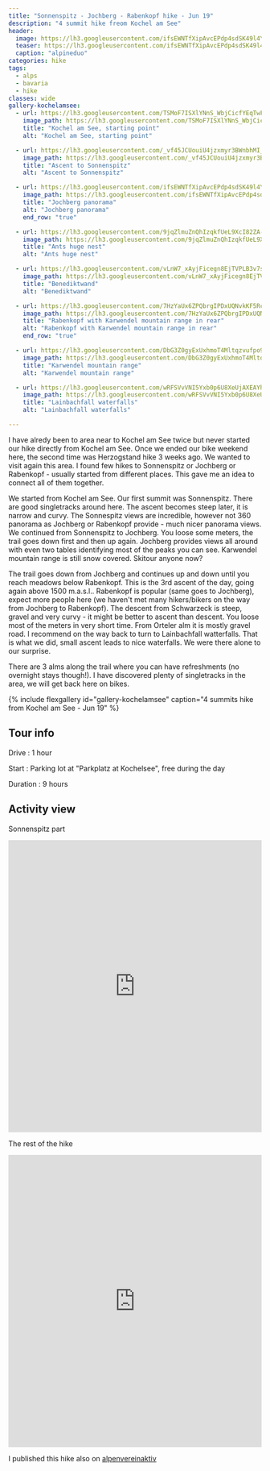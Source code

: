 ```yaml
---
title: "Sonnenspitz - Jochberg - Rabenkopf hike - Jun 19"
description: "4 summit hike freom Kochel am See"
header:
  image: https://lh3.googleusercontent.com/ifsEWNTfXipAvcEPdp4sdSK49l4Y3cDgzTiBqYXOC9pz0RztEcCdwnqtRqh-H5z80vhLhOLtJTlaB5ElK3PhWKz7FLnNaX-VhQ3jAsW7m1DuEhjoF9lJ9OGIpManSR4UR1y7_JTXj5oFC1mATPFuH6ClBS3xGzBDLJfJoO_ETYiax-fWmlqf-jIKyZ4XhrE11eBlQIw_lUsx9aTNt8HLFfq-FF5m5zUT9RA4gWmYb_B99IwVWtbKu2o7d5p9X_rlwFZQhPo5Rzh3yEgRWDxAdDoBO_CXdWzBlDwXJkhh7TB2__v-r86KK2pUE8JI8FdCLfzi3zTOAeXnBuOK9lC8ie0IvuuvH_-JR9oMLtrxN8ehLn2Td7RVB7RgwQD5tMFixa_BpdCzXwutqsqY4nChesEFwlHbXS17cqwX5WDfucWS7j_cjmTcExKlmoZ6AyUBTEIawRwNEXV1YFTi7iRoxRn4htOzn0qfkass82HvhXFdCT8ArwqOp0YEkYI-7OISddoW7mzt-dal_B1VYIMHaY3gRP9zMRmYdOd0_DN825dO6qN5QajqjFZmMLT7teT6VrKiJ4xcgkF-7R5wZYeQxw7MBjp0YXtx3vzRWIinyEntP2EkyJE7k19_QeZB6QM36pjW0izMy8IhENYoO8ADbatFtrUeHQ6qlnN2ko2WZxlo6m6vHVBROhkg1ZPjgHyUFSp_4C3cr582LuX8QZHEB7RDkQ=w1068-h331-no
  teaser: https://lh3.googleusercontent.com/ifsEWNTfXipAvcEPdp4sdSK49l4Y3cDgzTiBqYXOC9pz0RztEcCdwnqtRqh-H5z80vhLhOLtJTlaB5ElK3PhWKz7FLnNaX-VhQ3jAsW7m1DuEhjoF9lJ9OGIpManSR4UR1y7_JTXj5oFC1mATPFuH6ClBS3xGzBDLJfJoO_ETYiax-fWmlqf-jIKyZ4XhrE11eBlQIw_lUsx9aTNt8HLFfq-FF5m5zUT9RA4gWmYb_B99IwVWtbKu2o7d5p9X_rlwFZQhPo5Rzh3yEgRWDxAdDoBO_CXdWzBlDwXJkhh7TB2__v-r86KK2pUE8JI8FdCLfzi3zTOAeXnBuOK9lC8ie0IvuuvH_-JR9oMLtrxN8ehLn2Td7RVB7RgwQD5tMFixa_BpdCzXwutqsqY4nChesEFwlHbXS17cqwX5WDfucWS7j_cjmTcExKlmoZ6AyUBTEIawRwNEXV1YFTi7iRoxRn4htOzn0qfkass82HvhXFdCT8ArwqOp0YEkYI-7OISddoW7mzt-dal_B1VYIMHaY3gRP9zMRmYdOd0_DN825dO6qN5QajqjFZmMLT7teT6VrKiJ4xcgkF-7R5wZYeQxw7MBjp0YXtx3vzRWIinyEntP2EkyJE7k19_QeZB6QM36pjW0izMy8IhENYoO8ADbatFtrUeHQ6qlnN2ko2WZxlo6m6vHVBROhkg1ZPjgHyUFSp_4C3cr582LuX8QZHEB7RDkQ=w800-h300-no
  caption: "alpineduo"
categories: hike
tags:
  - alps
  - bavaria
  - hike
classes: wide
gallery-kochelamsee:
  - url: https://lh3.googleusercontent.com/TSMoF7ISXlYNnS_WbjCicfYEqTwFUCffJaupSwWVIG9MVONG5DDJz6EeFvD1wQtqvS82RaLSju47hDVIh30wB73wuYphDvKY86LEGrwZbT_H20KkLj9an7N-n_xbXTrsWX7fvo2LDntnGta2LHYiKj4wbQ5vtkOat16m9AlUPRD-W_tE4NdnyVt2CfN_d4rG4Dynf88etG7AUuKfAyVQxDcfVahJ0CyOIgozCM9AiMsiGaUKX7RJMfSxkdNavH7_tLJJDvENpLhcMgeyViXZG4OYQ36Fu5kjp_neuxdrXCP0pnxFhoLKdEz4gXhlNEZ7vNQKrcAJs8WxFrDijnWE4yrS_HvY_JJDiVJSoFmS1aREPRv1Gcny6BqhPLAepCOFFA8P99-plmRorn0PUd6YuiLnuO8db8hdLLyho2ZllvIcanJ0-4vRY-DNd5QuabM25fdp91QxTDHVF-bQMl-BkuwZzhMflK-zh65Z4ntf9F_cckuM4gIv4YuwcGfMc5mwcgI9VTiDXajj-wWhysSG6tyj12ezo-plI1s8iFGCfCsWqxiu2u0fekEK6iQageWXi3jf5f5GhJoeAcKmxk_MMsta35-s_eXmgvFUCdLpLsHEuQhWSWDv9AWV69c6L5ys5PU_Zrtqjq-YLqpD9Bq_u9EJ-ox5MwnOzYlWyuv6BI0uiUi4Nhh0u9R2A5W2hU6Q1Cn9nNdSsSNwTPy5yd3Ws9ruqg=w2054-h1542-no
    image_path: https://lh3.googleusercontent.com/TSMoF7ISXlYNnS_WbjCicfYEqTwFUCffJaupSwWVIG9MVONG5DDJz6EeFvD1wQtqvS82RaLSju47hDVIh30wB73wuYphDvKY86LEGrwZbT_H20KkLj9an7N-n_xbXTrsWX7fvo2LDntnGta2LHYiKj4wbQ5vtkOat16m9AlUPRD-W_tE4NdnyVt2CfN_d4rG4Dynf88etG7AUuKfAyVQxDcfVahJ0CyOIgozCM9AiMsiGaUKX7RJMfSxkdNavH7_tLJJDvENpLhcMgeyViXZG4OYQ36Fu5kjp_neuxdrXCP0pnxFhoLKdEz4gXhlNEZ7vNQKrcAJs8WxFrDijnWE4yrS_HvY_JJDiVJSoFmS1aREPRv1Gcny6BqhPLAepCOFFA8P99-plmRorn0PUd6YuiLnuO8db8hdLLyho2ZllvIcanJ0-4vRY-DNd5QuabM25fdp91QxTDHVF-bQMl-BkuwZzhMflK-zh65Z4ntf9F_cckuM4gIv4YuwcGfMc5mwcgI9VTiDXajj-wWhysSG6tyj12ezo-plI1s8iFGCfCsWqxiu2u0fekEK6iQageWXi3jf5f5GhJoeAcKmxk_MMsta35-s_eXmgvFUCdLpLsHEuQhWSWDv9AWV69c6L5ys5PU_Zrtqjq-YLqpD9Bq_u9EJ-ox5MwnOzYlWyuv6BI0uiUi4Nhh0u9R2A5W2hU6Q1Cn9nNdSsSNwTPy5yd3Ws9ruqg=w400-h300-no
    title: "Kochel am See, starting point"
    alt: "Kochel am See, starting point"

  - url: https://lh3.googleusercontent.com/_vf45JCUouiU4jzxmyr3BWnbhMI_uCacERHwwOs0L07jQgDqTwTecNf1mZMx_kSR7cGlHSyEsqZKfKz6PW7hobsJR0RAYSI2xPDUTPhMhQX863QEZNQ_az9zz9ynCXEIIXHZ7kvkT9Qls__l-Lnwb_IeRwcTZn0AQOfskMrzDpUEJ4KxSLFqL_BzO8HR9BpLvbwbgbII98wsZc6yO3afubdRt1cyhRpxmYK-pxnqybRZSH6BTtN4uoYmTMeSYY4FFBxG_qj_J0pjyvnF-lJcJCzP2CZxuKE1zYIPxiaUOyUey75se0R91mGnCKqgtbcLP2Zqivc1A8MyPzLgMB6CdLbQFTfPszrT-fG1UILV2x2oIZDRes-7FUBkryFYH1bcOtFoGdjSPCCCbDC6kOkurXzqoG9LQfxUkiZECo0YgNY3onSnANkbYe0e1CNRfkfHOjbdP2po_hv5X1Ay6MzcbxKUuZwD4vv3AJuG7_nA4cwb86yJR7cc1OwWgdbv4kOu3RvFYoDsWW0kWIsMGt79K9bdrtlHE7fZrsjdrVPYS-lIq9nlgdIR30pn4Z3Wj7UIsFo0LCVCawNupMTdX-D-Z_o1FMovatiR2y25lplFKx15UZZOW-4pRQqibfo9ESHpBH8WC_yJ3qQM2TkMUSzOSLdARnogsOLyUF9wPVhz1o_PxSrcWBDIVNfiETUNVBzZ-MDVxp_JehSOwaLgrwGSVnUT77xtphLdmAiZ7Z1t6Sv1tUDa=w936-h1248-no
    image_path: https://lh3.googleusercontent.com/_vf45JCUouiU4jzxmyr3BWnbhMI_uCacERHwwOs0L07jQgDqTwTecNf1mZMx_kSR7cGlHSyEsqZKfKz6PW7hobsJR0RAYSI2xPDUTPhMhQX863QEZNQ_az9zz9ynCXEIIXHZ7kvkT9Qls__l-Lnwb_IeRwcTZn0AQOfskMrzDpUEJ4KxSLFqL_BzO8HR9BpLvbwbgbII98wsZc6yO3afubdRt1cyhRpxmYK-pxnqybRZSH6BTtN4uoYmTMeSYY4FFBxG_qj_J0pjyvnF-lJcJCzP2CZxuKE1zYIPxiaUOyUey75se0R91mGnCKqgtbcLP2Zqivc1A8MyPzLgMB6CdLbQFTfPszrT-fG1UILV2x2oIZDRes-7FUBkryFYH1bcOtFoGdjSPCCCbDC6kOkurXzqoG9LQfxUkiZECo0YgNY3onSnANkbYe0e1CNRfkfHOjbdP2po_hv5X1Ay6MzcbxKUuZwD4vv3AJuG7_nA4cwb86yJR7cc1OwWgdbv4kOu3RvFYoDsWW0kWIsMGt79K9bdrtlHE7fZrsjdrVPYS-lIq9nlgdIR30pn4Z3Wj7UIsFo0LCVCawNupMTdX-D-Z_o1FMovatiR2y25lplFKx15UZZOW-4pRQqibfo9ESHpBH8WC_yJ3qQM2TkMUSzOSLdARnogsOLyUF9wPVhz1o_PxSrcWBDIVNfiETUNVBzZ-MDVxp_JehSOwaLgrwGSVnUT77xtphLdmAiZ7Z1t6Sv1tUDa=w300-h400-no
    title: "Ascent to Sonnenspitz"
    alt: "Ascent to Sonnenspitz"

  - url: https://lh3.googleusercontent.com/ifsEWNTfXipAvcEPdp4sdSK49l4Y3cDgzTiBqYXOC9pz0RztEcCdwnqtRqh-H5z80vhLhOLtJTlaB5ElK3PhWKz7FLnNaX-VhQ3jAsW7m1DuEhjoF9lJ9OGIpManSR4UR1y7_JTXj5oFC1mATPFuH6ClBS3xGzBDLJfJoO_ETYiax-fWmlqf-jIKyZ4XhrE11eBlQIw_lUsx9aTNt8HLFfq-FF5m5zUT9RA4gWmYb_B99IwVWtbKu2o7d5p9X_rlwFZQhPo5Rzh3yEgRWDxAdDoBO_CXdWzBlDwXJkhh7TB2__v-r86KK2pUE8JI8FdCLfzi3zTOAeXnBuOK9lC8ie0IvuuvH_-JR9oMLtrxN8ehLn2Td7RVB7RgwQD5tMFixa_BpdCzXwutqsqY4nChesEFwlHbXS17cqwX5WDfucWS7j_cjmTcExKlmoZ6AyUBTEIawRwNEXV1YFTi7iRoxRn4htOzn0qfkass82HvhXFdCT8ArwqOp0YEkYI-7OISddoW7mzt-dal_B1VYIMHaY3gRP9zMRmYdOd0_DN825dO6qN5QajqjFZmMLT7teT6VrKiJ4xcgkF-7R5wZYeQxw7MBjp0YXtx3vzRWIinyEntP2EkyJE7k19_QeZB6QM36pjW0izMy8IhENYoO8ADbatFtrUeHQ6qlnN2ko2WZxlo6m6vHVBROhkg1ZPjgHyUFSp_4C3cr582LuX8QZHEB7RDkQ=w2736-h848-no
    image_path: https://lh3.googleusercontent.com/ifsEWNTfXipAvcEPdp4sdSK49l4Y3cDgzTiBqYXOC9pz0RztEcCdwnqtRqh-H5z80vhLhOLtJTlaB5ElK3PhWKz7FLnNaX-VhQ3jAsW7m1DuEhjoF9lJ9OGIpManSR4UR1y7_JTXj5oFC1mATPFuH6ClBS3xGzBDLJfJoO_ETYiax-fWmlqf-jIKyZ4XhrE11eBlQIw_lUsx9aTNt8HLFfq-FF5m5zUT9RA4gWmYb_B99IwVWtbKu2o7d5p9X_rlwFZQhPo5Rzh3yEgRWDxAdDoBO_CXdWzBlDwXJkhh7TB2__v-r86KK2pUE8JI8FdCLfzi3zTOAeXnBuOK9lC8ie0IvuuvH_-JR9oMLtrxN8ehLn2Td7RVB7RgwQD5tMFixa_BpdCzXwutqsqY4nChesEFwlHbXS17cqwX5WDfucWS7j_cjmTcExKlmoZ6AyUBTEIawRwNEXV1YFTi7iRoxRn4htOzn0qfkass82HvhXFdCT8ArwqOp0YEkYI-7OISddoW7mzt-dal_B1VYIMHaY3gRP9zMRmYdOd0_DN825dO6qN5QajqjFZmMLT7teT6VrKiJ4xcgkF-7R5wZYeQxw7MBjp0YXtx3vzRWIinyEntP2EkyJE7k19_QeZB6QM36pjW0izMy8IhENYoO8ADbatFtrUeHQ6qlnN2ko2WZxlo6m6vHVBROhkg1ZPjgHyUFSp_4C3cr582LuX8QZHEB7RDkQ=w400-h300-no
    title: "Jochberg panorama"
    alt: "Jochberg panorama"
    end_row: "true"

  - url: https://lh3.googleusercontent.com/9jqZlmuZnQhIzqkfUeL9XcI82ZA-LilszfF6_4gGuXpfc9glVfEMsb-Eg1wUuksYFU_WE28bNMJ8cwxwu5M9aS_pwH3AScJx34rLBTQa1_T7FuRBKbvpMKWG1qz7tk5GVpmUBFV6HU3hr_S7-fksqc3wishDh8A5SC9t-xdxDvs8XhEtHjTDHB1BFCDyyU41LC47pXkPA0LWNXoDcyf6zGB0xucPPbtkdDoj2fXSesKjo8CIUJBYmF5uan3epDh9ku7R6rclJYDsnFf11l47y-YPN2Zbkk6-osVOuE7UP5NyI849qUSzNgp_H4u-QzSMGlBkQ_sy63pyZisRSl2HecUCBmW6EPCBCRh0zU9jTSXnpifAVPRr9UQPdoOR3L18ApdZ8qNk05f8Y1ndVxtLArKOJXJ0QemXyNw6MnskbmCEuOkRrCL0xFTgmmW4IiuaEfTxcGDk0r5Hmn2uS4g2ECoAmnMhYtsgLghYud6_yT2Z_aM_RfRiedyDv74a5ikzBHVu2IGyNkKsdMSICQthBBCxDJXGy8qQOFshtsXCAMwpfKzM1F29KcrY1mEbEcQi2nMAO2xq0YUP4YNXOpqnTTadfFZ9iyZCIW5TN8hhFOL90d61w7hROObrCwsqxWbt2t--LzfcIbYocl2sSzGfqsvNyGdINwPKpzty1MfNBJ43TBPY5jFREfRCvR1UEcGHLh-O2Rs7etKn84GSU77wPLX9eg=w1156-h1540-no
    image_path: https://lh3.googleusercontent.com/9jqZlmuZnQhIzqkfUeL9XcI82ZA-LilszfF6_4gGuXpfc9glVfEMsb-Eg1wUuksYFU_WE28bNMJ8cwxwu5M9aS_pwH3AScJx34rLBTQa1_T7FuRBKbvpMKWG1qz7tk5GVpmUBFV6HU3hr_S7-fksqc3wishDh8A5SC9t-xdxDvs8XhEtHjTDHB1BFCDyyU41LC47pXkPA0LWNXoDcyf6zGB0xucPPbtkdDoj2fXSesKjo8CIUJBYmF5uan3epDh9ku7R6rclJYDsnFf11l47y-YPN2Zbkk6-osVOuE7UP5NyI849qUSzNgp_H4u-QzSMGlBkQ_sy63pyZisRSl2HecUCBmW6EPCBCRh0zU9jTSXnpifAVPRr9UQPdoOR3L18ApdZ8qNk05f8Y1ndVxtLArKOJXJ0QemXyNw6MnskbmCEuOkRrCL0xFTgmmW4IiuaEfTxcGDk0r5Hmn2uS4g2ECoAmnMhYtsgLghYud6_yT2Z_aM_RfRiedyDv74a5ikzBHVu2IGyNkKsdMSICQthBBCxDJXGy8qQOFshtsXCAMwpfKzM1F29KcrY1mEbEcQi2nMAO2xq0YUP4YNXOpqnTTadfFZ9iyZCIW5TN8hhFOL90d61w7hROObrCwsqxWbt2t--LzfcIbYocl2sSzGfqsvNyGdINwPKpzty1MfNBJ43TBPY5jFREfRCvR1UEcGHLh-O2Rs7etKn84GSU77wPLX9eg=w300-h400-no
    title: "Ants huge nest"
    alt: "Ants huge nest"

  - url: https://lh3.googleusercontent.com/vLnW7_xAyjFicegn8EjTVPLB3v7s8XNxJPvvBp2i1PJFUwGh8tII0OB96gHgSbmxdYp4fDnoCWXrfgW-MGZVIpVQFAwXBpC27_QxTLsMQ8hvRqL8UJ2NS8vKGqI8PKcvtklmqFTO4ovkV-ruBT2VOJHwI9GjcquZOIC7Atwn3BehiQdDfuSeZgU1vmHbuTN2Aq1JHxMfZ451knXKcpvXpQbuV-bOiAOtxa5dc9Ba_3du1RkLd8mRQAcVoZzzjkU7ff0lpeRB4gaxo3jb7hDXckwN2RxPXaN5_B0kTuW1JoQjydMRA-jFi0hRMlZBl9Dr1VvhdvWUl1YD4WMFNhqY80hkWFQ7_qsunkrB6iwcpwtWiLt-rXZpPapp1ugejInxn6wbLbLB_2h2qVHM2GyV4wp_pV4TS-VYGV3iUH8qcyvu3pqHs-KDlNPkZf0R0pDkY6tPucIGkjfTRydUWUeBbyvqzYlzk7tE0HTGJ4cHua3VLvIedzomMyhG8fWnQa9FEWkinlneJ6bnw-BYOxImVA0auxZzsrP6vNRYUfoMKWfvr7zPhaQ5amM-T4EUyc0VNcPstHkHafTmBsCqOUrHcKgLVuf4iD4ZR5wMENz85zTRRvBEeQmcCZWx4ryfUspSSTFr0kJ3JTYzLOxMVs4ph6h2bekQ8nXnyK_MVBL0OW2a49zoCmN0tu2YKSJjbnH2RW-N03YWoJ_eEBL4z_H5yfYl_w=w2054-h1542-no
    image_path: https://lh3.googleusercontent.com/vLnW7_xAyjFicegn8EjTVPLB3v7s8XNxJPvvBp2i1PJFUwGh8tII0OB96gHgSbmxdYp4fDnoCWXrfgW-MGZVIpVQFAwXBpC27_QxTLsMQ8hvRqL8UJ2NS8vKGqI8PKcvtklmqFTO4ovkV-ruBT2VOJHwI9GjcquZOIC7Atwn3BehiQdDfuSeZgU1vmHbuTN2Aq1JHxMfZ451knXKcpvXpQbuV-bOiAOtxa5dc9Ba_3du1RkLd8mRQAcVoZzzjkU7ff0lpeRB4gaxo3jb7hDXckwN2RxPXaN5_B0kTuW1JoQjydMRA-jFi0hRMlZBl9Dr1VvhdvWUl1YD4WMFNhqY80hkWFQ7_qsunkrB6iwcpwtWiLt-rXZpPapp1ugejInxn6wbLbLB_2h2qVHM2GyV4wp_pV4TS-VYGV3iUH8qcyvu3pqHs-KDlNPkZf0R0pDkY6tPucIGkjfTRydUWUeBbyvqzYlzk7tE0HTGJ4cHua3VLvIedzomMyhG8fWnQa9FEWkinlneJ6bnw-BYOxImVA0auxZzsrP6vNRYUfoMKWfvr7zPhaQ5amM-T4EUyc0VNcPstHkHafTmBsCqOUrHcKgLVuf4iD4ZR5wMENz85zTRRvBEeQmcCZWx4ryfUspSSTFr0kJ3JTYzLOxMVs4ph6h2bekQ8nXnyK_MVBL0OW2a49zoCmN0tu2YKSJjbnH2RW-N03YWoJ_eEBL4z_H5yfYl_w=w400-h300-no
    title: "Benediktwand"
    alt: "Benediktwand"

  - url: https://lh3.googleusercontent.com/7HzYaUx6ZPQbrgIPDxUQNvkKF5RcmrwMCRvcUBEF4E5jJGHg4jMkpC3COkUfDMWBJXxcixeVy3pXKC-rjXHi67ufJ4cdCxxzB8oGMr7GhSyOIUcztD456fyOu1-jk94v20CVebnpawygE0tHpGvikSzlGpvFSahGBdnm9uq2UY7NmuybhIMdHUkt-2PjzcPX33JrEZLOWP7KORFKSCvYbewTXrfFkPt6G5_KPNXxwRk4sULQ9b-Q-6gsIZHNUf1V_tccE9Y9v_0hvmL6jK-vxosEtODCCZ--Q88CVj9mF8VR8n7slQ13bci-UiNZeJM-sJNvgqveSzLI8P6oYwcgM-BmOyMe6Ph5UMuC1gv-OzT7btLrerr170AiWmhnX6qEXxuPWvVzzTe14_uMWg9jO_XLt1SMNM3OoOE8PRGcjUaBsWXHgX0lC80PQjRAATE5uiJIC1DZKrvY8QOhf2ZQi8QhoDK3sZXpv8IZWECGUGBCpD1Zn9LlNuNAzX57mReEf_YoQ6CKbQlSCl4S_JKYGXxCKLepqn-eCIqU77m1lE4pqPcgsrf1JX-jp-gGmzmDyKQ1IBIk0gurCFON2RZl1ZmrlAEjxayx5ezr8Y43SKuyXhjOUjVo74FEpUWLfEZ94TgPERXwmzxHk6URnE1XEqUQUe-xvfJHP3IVbboHSNEyiShsaAQTdhRnxOLX5Vo5WE8PCoBqXM42YZRqv6N-S2UuRMgUOwW89eFGmzXhq4P2WlEL=w1664-h1248-no
    image_path: https://lh3.googleusercontent.com/7HzYaUx6ZPQbrgIPDxUQNvkKF5RcmrwMCRvcUBEF4E5jJGHg4jMkpC3COkUfDMWBJXxcixeVy3pXKC-rjXHi67ufJ4cdCxxzB8oGMr7GhSyOIUcztD456fyOu1-jk94v20CVebnpawygE0tHpGvikSzlGpvFSahGBdnm9uq2UY7NmuybhIMdHUkt-2PjzcPX33JrEZLOWP7KORFKSCvYbewTXrfFkPt6G5_KPNXxwRk4sULQ9b-Q-6gsIZHNUf1V_tccE9Y9v_0hvmL6jK-vxosEtODCCZ--Q88CVj9mF8VR8n7slQ13bci-UiNZeJM-sJNvgqveSzLI8P6oYwcgM-BmOyMe6Ph5UMuC1gv-OzT7btLrerr170AiWmhnX6qEXxuPWvVzzTe14_uMWg9jO_XLt1SMNM3OoOE8PRGcjUaBsWXHgX0lC80PQjRAATE5uiJIC1DZKrvY8QOhf2ZQi8QhoDK3sZXpv8IZWECGUGBCpD1Zn9LlNuNAzX57mReEf_YoQ6CKbQlSCl4S_JKYGXxCKLepqn-eCIqU77m1lE4pqPcgsrf1JX-jp-gGmzmDyKQ1IBIk0gurCFON2RZl1ZmrlAEjxayx5ezr8Y43SKuyXhjOUjVo74FEpUWLfEZ94TgPERXwmzxHk6URnE1XEqUQUe-xvfJHP3IVbboHSNEyiShsaAQTdhRnxOLX5Vo5WE8PCoBqXM42YZRqv6N-S2UuRMgUOwW89eFGmzXhq4P2WlEL=w400-h300-no
    title: "Rabenkopf with Karwendel mountain range in rear"
    alt: "Rabenkopf with Karwendel mountain range in rear"
    end_row: "true"

  - url: https://lh3.googleusercontent.com/DbG3Z0gyExUxhmoT4Mltqzvufpo9nnffV34rmJTu73SbtVomKVmTKAG90wvmftJdmcVvA1b1ANcbmY6mqAJNN5hpiHipRj8mfEAqiFWqfeMSE_Prqu7m7ucjFLh4rI1w7_Q4pXJH1ngo0v3Pq0vPJqLjauLL7RZN5k7dtDL_tEjuYNS8DUvgWCLeTsXCFtszVDcVQqF9TmfPH4PQB4Iw5M3ZprkzW_byQF82mQo4K4daRNB96VMUmLr1FTf75sgxqshEUiXz07bXE5HTVkPj4L2ao1YnM9e57V8o4L9PZccRs_KmEsahXxs14xOlSqvA87w9CvKE-9zhbgy3cN8xZAlR5wCulh2T9rMjsgt7idVqcbTzkzICJuvvI5PHPu1DKLTkjPPMwym1B_njio2Qiyfcl-gSoLzpuSY9G_ULvqZDEFNKuh1NiRMopC_X9Y-z4F_Xt5lDj8jMkHAIGX97o8Bn2ijNcfDXi7NpvYQAkjMpB4I4Wt2PH4MGAfJiZTdXKRDezBbKxjbQnx9fmU0zatQAsBv_WInnA8dJ-HrrHxTqWdwbT-nYdUR8AmQLXaE-kjz5RXZ04q3Mp8OGkvWBFgSJHtwUcXD15WR7cJkk45euRKmG9593YMjFPKXuLYx7nJjJw0MwSVasgn5eGX7c_JSroT-OvC1xvWgH5cy6mjnYTCIj2vKrKCGfZSHC3g4Za9Xb9IEi3iNOQFvi9UhRWFF3lQ=w2054-h1542-no
    image_path: https://lh3.googleusercontent.com/DbG3Z0gyExUxhmoT4Mltqzvufpo9nnffV34rmJTu73SbtVomKVmTKAG90wvmftJdmcVvA1b1ANcbmY6mqAJNN5hpiHipRj8mfEAqiFWqfeMSE_Prqu7m7ucjFLh4rI1w7_Q4pXJH1ngo0v3Pq0vPJqLjauLL7RZN5k7dtDL_tEjuYNS8DUvgWCLeTsXCFtszVDcVQqF9TmfPH4PQB4Iw5M3ZprkzW_byQF82mQo4K4daRNB96VMUmLr1FTf75sgxqshEUiXz07bXE5HTVkPj4L2ao1YnM9e57V8o4L9PZccRs_KmEsahXxs14xOlSqvA87w9CvKE-9zhbgy3cN8xZAlR5wCulh2T9rMjsgt7idVqcbTzkzICJuvvI5PHPu1DKLTkjPPMwym1B_njio2Qiyfcl-gSoLzpuSY9G_ULvqZDEFNKuh1NiRMopC_X9Y-z4F_Xt5lDj8jMkHAIGX97o8Bn2ijNcfDXi7NpvYQAkjMpB4I4Wt2PH4MGAfJiZTdXKRDezBbKxjbQnx9fmU0zatQAsBv_WInnA8dJ-HrrHxTqWdwbT-nYdUR8AmQLXaE-kjz5RXZ04q3Mp8OGkvWBFgSJHtwUcXD15WR7cJkk45euRKmG9593YMjFPKXuLYx7nJjJw0MwSVasgn5eGX7c_JSroT-OvC1xvWgH5cy6mjnYTCIj2vKrKCGfZSHC3g4Za9Xb9IEi3iNOQFvi9UhRWFF3lQ=w400-h300-no
    title: "Karwendel mountain range"
    alt: "Karwendel mountain range"

  - url: https://lh3.googleusercontent.com/wRFSVvVNI5Yxb0p6U8XeUjAXEAYhR0ajCyvIWF06gu_UZwREzrRwWIO5T-sdEH1qCkjVrHYbPPidvmnZrhkP_IXqN78CNOK6X-KjPLAh0X-kBT1ZlvHu3IpeeueJZ7I7UgHx30EiMa7xGrXhl5J8mNFj8fv82iJbKPPYbz6KYFkeNeCeX18FKrzRKjnFG8JNi0rtkeEmy0r-eeYL6gICY43kvmNGQodrd9C8OaVKJGTrD6xPMisPd_XyBmn6hEgUpH-VmdgTKSZhan3iBndMe8BjNhhnT6rtEdtOhGctvEt435etpAtyqLjleRlTWKU_C6bM-KPLmLrtuGos4oVRfx0ZJ5QuYc-8nr8b-rHbl36jYN1V7ktfP7MvD5yNVP1oMAm5xyYMkoA0Ls0GHJWcTINvZCcQ2ga9Q-2bfYZSrpLg9GLvBmAIOR310Xo2_FrjDfO0cZ_CeadgnmZ-0o2E6hR_lqERSjzB2ok7oecClUBCuq2bENyQkLZ71FnnLWlmWwejSEfmfR2CvrY-bKDWAjFzHk2Hqw6xcwfrI3879ZXrSaVKq0c7bDGrOzjbjXK1U3ajVFXW8GtiNQarb-c2iz86zBayz9h9NxofZvG5ZdBPM6d8n_aWQU3Er-w-k82kNpg6kxf9Tvln_3q9m7uN4HQgibIX7Nbb1ethv5bE3FCDRK5_HZg7DcHZoawPHq-uc5OwDro7IEw0iuePImx1hxpZ1A=w1156-h1540-no
    image_path: https://lh3.googleusercontent.com/wRFSVvVNI5Yxb0p6U8XeUjAXEAYhR0ajCyvIWF06gu_UZwREzrRwWIO5T-sdEH1qCkjVrHYbPPidvmnZrhkP_IXqN78CNOK6X-KjPLAh0X-kBT1ZlvHu3IpeeueJZ7I7UgHx30EiMa7xGrXhl5J8mNFj8fv82iJbKPPYbz6KYFkeNeCeX18FKrzRKjnFG8JNi0rtkeEmy0r-eeYL6gICY43kvmNGQodrd9C8OaVKJGTrD6xPMisPd_XyBmn6hEgUpH-VmdgTKSZhan3iBndMe8BjNhhnT6rtEdtOhGctvEt435etpAtyqLjleRlTWKU_C6bM-KPLmLrtuGos4oVRfx0ZJ5QuYc-8nr8b-rHbl36jYN1V7ktfP7MvD5yNVP1oMAm5xyYMkoA0Ls0GHJWcTINvZCcQ2ga9Q-2bfYZSrpLg9GLvBmAIOR310Xo2_FrjDfO0cZ_CeadgnmZ-0o2E6hR_lqERSjzB2ok7oecClUBCuq2bENyQkLZ71FnnLWlmWwejSEfmfR2CvrY-bKDWAjFzHk2Hqw6xcwfrI3879ZXrSaVKq0c7bDGrOzjbjXK1U3ajVFXW8GtiNQarb-c2iz86zBayz9h9NxofZvG5ZdBPM6d8n_aWQU3Er-w-k82kNpg6kxf9Tvln_3q9m7uN4HQgibIX7Nbb1ethv5bE3FCDRK5_HZg7DcHZoawPHq-uc5OwDro7IEw0iuePImx1hxpZ1A=w300-h400-no
    title: "Lainbachfall waterfalls"
    alt: "Lainbachfall waterfalls"

---
```


I have alredy been to area near to Kochel am See twice but never started our hike directly from Kochel am See. Once we ended our bike weekend here, the second time was Herzogstand hike  3 weeks ago. We wanted to visit again this area. I found few hikes to Sonnenspitz or Jochberg or Rabenkopf - usually started from different places. This gave me an idea to connect all of them together.

We started from Kochel am See. Our first summit was Sonnenspitz. There are good singletracks around here. The ascent becomes steep later, it is narrow and curvy. The Sonnespitz views are incredible, however not 360 panorama as Jochberg or Rabenkopf provide - much nicer panorama views. We continued from Sonnenspitz to Jochberg. You loose some meters, the trail goes down first and then up again. Jochberg provides views all around with even two tables identifying most of the peaks you can see. Karwendel mountain range is still snow covered. Skitour anyone now?

The trail goes down from Jochberg and continues up and down until you reach meadows below Rabenkopf. This is the 3rd ascent of the day, going again above 1500 m.a.s.l.. Rabenkopf is popular (same goes to Jochberg), expect more people here (we haven't met many hikers/bikers on the way from Jochberg to Rabenkopf). The descent from Schwarzeck is steep, gravel and very curvy - it might be better to ascent than descent. You loose most of the meters in very short time. From Orteler alm it is mostly gravel road. I recommend on the way back to turn to Lainbachfall watterfalls. That is what we did, small ascent leads to nice waterfalls. We were there alone to our surprise.

There are 3 alms along the trail where you can have refreshments (no overnight stays though!). I have discovered plenty of singletracks in the area, we will get back here on bikes. 

{% include flexgallery id="gallery-kochelamsee" caption="4 summits hike from Kochel am See  - Jun 19" %}

## Tour info

Drive
: 1 hour

Start
: Parking lot at "Parkplatz at Kochelsee", free during the day

Duration
: 9 hours

## Activity view

Sonnenspitz part

<iframe src="https://www.komoot.com/tour/70071771/embed?profile=1" width="100%" height="580" frameborder="0" scrolling="no"></iframe>

The rest of the hike

<iframe src="https://www.komoot.com/tour/70072686/embed?profile=1" width="100%" height="580" frameborder="0" scrolling="no"></iframe>

I published this hike also on [alpenvereinaktiv](https://www.alpenvereinaktiv.com/en/tour/sonnenspitz-jochberg-rabenkopf-hike/120940927/)
